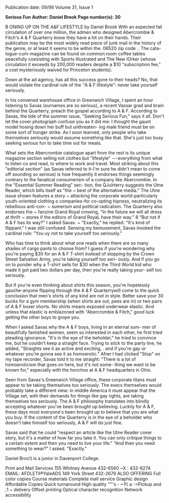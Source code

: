 Publication date: 09/98
Volume 31, Issue 1

**Serious Fun**
**Author: Daniel Brook**
**Page number(s): 30**

B ONING UP ON THE A&F LIFESTYLE 
by Daniel Brook 
With an expected fall circulation of over one million, 
the admen who designed Abercrombie & Fitch's A & F 
Quarterry know they have a hit on their hands. Their 
publication may be the most widely read piece of 
junk mail in the history of the genre, or at least it 
seems to be within the. 06520 zip code .. The cata-
logue-cum-magazine can be found on common 
room coffee tables peacefully coexisting with Sports 
Illustrated and The New lOrker (whose circulation it 
exceeds by 200,000 readers despite a $10 "subscription 
fee," a cost mysteriously waived for Princeton students). 

Down at the ad agency, has all this success gone to their heads? No, 
that would violate the cardinal rule of the ''A & F lifestyle": never take 
yourself seriously. 

In his convened warehouse office in Greenwich Village, I spent an 
hour listening to Savas (surnames are so serious), a recent Vassar grad 
and brain behind the Quarterry, preach the gospel according to A & F. 
According to Savas, the tide of the summer issue, "Seeking Serious 
Fun," says it all. Don't let the cover photograph confuse you as it did 
me: I thought the gaunt model hosing down her buff but unthreaten-
ing male friend must be on some sort of hunger strike. As I soon 
learned, only people who take themselves seriously would assume 
something like that. She's just too busy seeking serious fun to take time 
out for meals. 

What sets the Abercrombie catalogue apart from the rest is its 
unique magazine section selling not clothes but "lifestyle" ---everything 
from what to listen co and read, to where to work and travel. Most 
striking about this "editorial section" (as Savas referred to it-I'm sure 
he didn't mean to come off sounding so serious) is how frequently it 
endorses things seemingly contrary to the fanatical consumerism of a 
company like Abercrombie. In the "Essential Summer Reading" sec-
tion, the QJulrterry suggests the Utne Reader, which bills itself as "the 
~ best of the alternative media." The Utne issue shown features a story 
~ attacking the corporate world-particularly youth-oriented clothing 
o companies-for co-opting hipness, neutralizing its rebellious anti-con-
~ sumerism and political radicalism. The Quarterry also endorses the 
~ fanzine Grand Royal crowing, "In the future we will all dress at thrifr 
~ stores if the editors of Grand RoyaL have their way." 
8 
"But not if A & F has its way?" I asked Savas. 
~ 
"Exactly," he replied. "It's kind of flippant." 
I was still confused. Sensing my bemusement, Savas invoked the 
cardinal rule: "You uy not to take yourself too seriously." 

Who has time to think about what one reads when there 
are so many shades of cargo pants to choose from? I 
guess if you're wondering why you're paying $30 for 
an A & F T-shirt instead of stopping by the Crown 
Street Salvation Army, you're taking yourself too seri-
ously. And if you go on to ponder why a T-shirt sells 
for $30 when the Third World kid who made it got 
paid two dollars per day, then you're really taking your-
self too seriously. 

But if you're even thinking about shirts this season, you're 
hopelessly gauche-anyone flipping through the A & F Quarterrywill 
come to the quick conclusion that men's shirts of any kind are not in 
style. Better save your 30 bucks for a gym membership (when shirts are 
out, pees are in) or two pairs of A & F boxer shorts. No shirts means 
exposed underwear elastic. And unless that elastic is emblazoned with 
"Abercrombie & Fitch," good luck getting the other boys to grope you. 

When I asked Savas why the A & F boys, living in an eternal sum-
mer of beautifully famished women, seem so interested in each other, 
he first tried pleading ignorance. "It's in the eye of the beholder," he 
tried to convince me, but he couldn't keep a straight face. Trying to 
stick to the party line, he added, "Straights see it as active and exciting, . 
and if you're gay or whatever you're gonna see it as homoerotic." Afrer I 
had clicked "Stop" on my tape recorder, Savas told it to me straight: 
"There is a lot of homoeroticism that goes on here, but it's not some-
thing we want to be known for," especially with the honchos at A & F 
headquarters in Ohio. 

Seen from Savas's Greenwich Village office, these corporate titans 
must appear to be taking themselves too seriously. The execs themselves 
would probably take a different view: in middle America it must appear 
that the Village set, with their demands for things like gay rights, are 
taking themselves too seriously. The A & F philosophy translates into 
blindly accepting whatever you've been brought up believing. Luckily 
for A & F, these days most everyone's been brought up to believe that 
you are what you buy. If the content of the Quarterry is in the eye of a 
beholder who doesn't take himself too seriously, A & F will do just fine. 

Savas said that he could "respect an article like the Utne Reader cover 
story, but it's a matter of how far you take it. You can only critique 
things to a certain extent and then you need to live your life." 
"And then you need something to wear?" I asked. 
"Exactly." 

Daniel Broc!( is a junior in Davenport College. 




Print and 
Mail 
Services 
155 Whitney Avenue 
432-6560 
~X : 432-6274 
EMAIL: AFDLETII®YaleADS 
149 York Street 
432-2679 
ALSO OFFERING 
Full color copies 
Course materials 
Complete mall service 
Graphic design 
Affordable Copies 
Quick turnaround 
High quality 
'"''s -
~1!\ 
a 
-=Pickup and 
\;1 
~ 
delivery 
Offset printing 
Optical character recognition 
Network accessibility